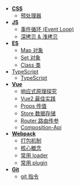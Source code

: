 <!--
 * @Author: 刘晨曦
 * @Date: 2021-02-07 10:06:45
 * @LastEditTime: 2021-10-16 11:50:14
 * @LastEditors: Please set LastEditors
 * @Description: In User Settings Edit
 * @FilePath: \docsify-blog-master\docs\_siderbar.md
-->

- [**CSS**](css/)
  - [预处理器](css/pre-processor)
- [**JS**](js/)
  - [事件循环 (Event Loop)](js/event-loop)
  - [深拷贝 & 浅拷贝](js/copy)
- [**ES**](es/)
  - [Map 对象](es/map)
  - [Set 对象](es/set)
  - [Class 类](es/class)
- [TypeScript](ts/)
  - [TypeScript](ts/)
- [**Vue**](vue/)
  - [响应式原理探究](vue/reactivity)
  - [Vue2 最佳实践](vue/best-practice)
  - [Props 传值](vue/props-sync)
  - [Store 数据存储](vue/store)
  - [Router 路由传参](vue/router)
  - [Composition-Api](vue/composition-api)
- [**Webpack**](webpack/)
  - [打包机制](webpack/mechanism)
  - [核心概念](webpack/core)
  - [常用 loader](webpack/loader)
  - [常用 plugin](webpack/plugin)
- [**Git**](git/)
  - [git 指令](git/instruction)
